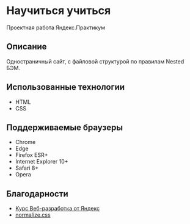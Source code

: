 # Научиться учиться

Проектная работа Яндекс.Практикум

## Описание

Одностраничный сайт, с файловой структурой по правилам Nested БЭМ.


## Использованные технологии
* HTML
* CSS


## Поддерживаемые браузеры
* Chrome
* Edge
* Firefox ESR+
* Internet Explorer 10+
* Safari 8+
* Opera


## Благодарности

* [Курс Веб-разработка от Яндекс](https://practicum.yandex.ru/web/)
* [normalize.css](https://github.com/necolas/normalize.css/)